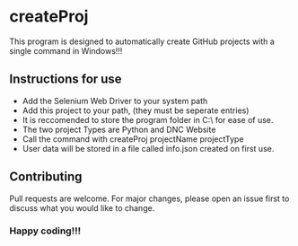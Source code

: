 # createProj
This program is designed to automatically create GitHub projects with a single command in Windows!!!
## Instructions for use
* Add the Selenium Web Driver to your system path
* Add this project to your path, (they must be seperate entries)
* It is reccomended to store the program folder in C:\ for ease of use.
* The two project Types are Python and DNC Website
* Call the command with createProj projectName projectType
* User data will be stored in a file called info.json created on first use.
## Contributing
Pull requests are welcome. For major changes, please open an issue first to discuss what you would like to change.

### Happy coding!!!
